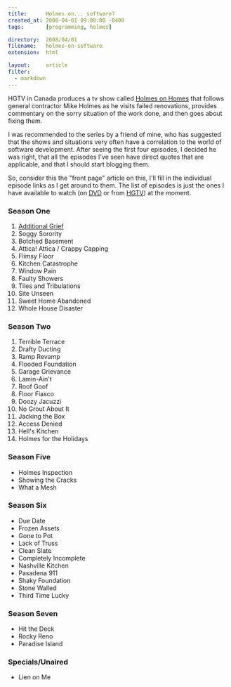 ```yaml
---
title:      Holmes on... software?
created_at: 2008-04-01 09:00:00 -0400
tags:       [programming, holmes]

directory:  2008/04/01
filename:   holmes-on-software
extension:  html

layout:     article
filter:
  - markdown
---
```

HGTV in Canada produces a tv show called [Holmes on Homes][] that follows general contractor Mike Holmes as he visits failed renovations, provides commentary on the sorry situation of the work done, and then goes about fixing them.

I was recommended to the series by a friend of mine, who has suggested that the shows and situations very often have a correlation to the world of software development.  After seeing the first four episodes, I decided he was right, that all the episodes I've seen have direct quotes that are applicable, and that I should start blogging them.

So, consider this the "front page" article on this, I'll fill in the individual episode links as I get around to them.  The list of episodes is just the ones I have available to watch (on [DVD][] or from [HGTV][]) at the moment.

[DVD]: http://www.amazon.ca/x/s/ref=sr_nr_n_1/702-5155926-0284824?rs=952768&rh=n%3A952768%2Ck%3AHolmes%20on%20Homes%2Cn%3A953128
[HGTV]: http://www.hgtv.ca/holmesonhomes/video.aspx
[Holmes on Homes]: http://www.holmesonhomes.com/
### Season One

1. [Additional Grief](/2008/04/01/holmes-additional-grief)
1. Soggy Sorority
1. Botched Basement
1. Attica! Attica / Crappy Capping
1. Flimsy Floor
1. Kitchen Catastrophe
1. Window Pain
1. Faulty Showers
1. Tiles and Tribulations
1. Site Unseen
1. Sweet Home Abandoned
1. Whole House Disaster

### Season Two

1. Terrible Terrace
1. Drafty Ducting
1. Ramp Revamp
1. Flooded Foundation
1. Garage Grievance
1. Lamin-Ain't
1. Roof Goof
1. Floor Fiasco
1. Doozy Jacuzzi
1. No Grout About It
1. Jacking the Box
1. Access Denied
1. Hell's Kitchen
1. Holmes for the Holidays

### Season Five

- Holmes Inspection
- Showing the Cracks
- What a Mesh

### Season Six

- Due Date
- Frozen Assets
- Gone to Pot
- Lack of Truss
- Clean Slate
- Completely Incomplete
- Nashville Kitchen
- Pasadena 911
- Shaky Foundation
- Stone Walled
- Third Time Lucky

### Season Seven

- Hit the Deck
- Rocky Reno
- Paradise Island

### Specials/Unaired

- Lien on Me

